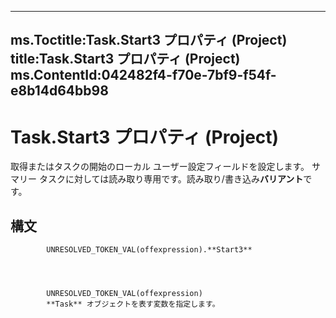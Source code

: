

---
ms.Toctitle:Task.Start3 プロパティ (Project)
title:Task.Start3 プロパティ (Project)
ms.ContentId:042482f4-f70e-7bf9-f54f-e8b14d64bb98
---
# Task.Start3 プロパティ (Project)




取得またはタスクの開始のローカル ユーザー設定フィールドを設定します。 サマリー タスクに対しては読み取り専用です。読み取り/書き込み**バリアント**です。

## 構文

            UNRESOLVED_TOKEN_VAL(offexpression).**Start3**




            UNRESOLVED_TOKEN_VAL(offexpression)
            **Task** オブジェクトを表す変数を指定します。





